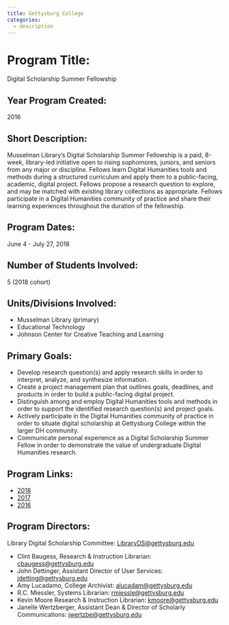 ```yaml
---
title: Gettysburg College
categories:
  - description
---
```


# Program Title:
Digital Scholarship Summer Fellowship

## Year Program Created:
2016

## Short Description:
Musselman Library’s Digital Scholarship Summer Fellowship is a paid, 8-week, library-led initiative open to rising sophomores, juniors, and seniors from any major or discipline. Fellows learn Digital Humanities tools and methods during a structured curriculum and apply them to a public-facing, academic, digital project. Fellows propose a research question to explore, and may be matched with existing library collections as appropriate. Fellows participate in a Digital Humanities community of practice and share their learning experiences throughout  the duration of the fellowship. 

## Program Dates:
June 4 - July 27, 2018

## Number of Students Involved:
5 (2018 cohort)

## Units/Divisions Involved:
- Musselman Library (primary)
- Educational Technology
- Johnson Center for Creative Teaching and Learning

## Primary Goals:
- Develop research question(s) and apply research skills in order to interpret, analyze, and synthesize information. 
- Create a project management plan that outlines goals, deadlines, and products in order to build a public-facing digital project.
- Distinguish among and employ Digital Humanities tools and methods in order to support the identified research question(s) and project goals.
- Actively participate in the Digital Humanities community of practice in order to situate digital scholarship at Gettysburg College within the larger DH community.
- Communicate personal experience as a Digital Scholarship Summer Fellow in order to demonstrate the value of undergraduate Digital Humanities research.

## Program Links:
- [2018](https://dssf.musselmanlibrary.org/2018/)
- [2017](https://dssf.musselmanlibrary.org/2017/)
- [2016](https://dssf.musselmanlibrary.org/2016/)

## Program Directors:
Library Digital Scholarship Committee: <LibraryDS@gettysburg.edu>

- Clint Baugess, Research & Instruction Librarian: <cbaugess@gettysburg.edu>
- John Dettinger, Assistant Director of User Services: <jdetting@gettysburg.edu>
- Amy Lucadamo, College Archivist: <alucadam@gettysburg.edu>
- R.C. Miessler, Systems Librarian: <rmiessle@gettysburg.edu>
- Kevin Moore Research & Instruction Librarian: <kmoore@gettysburg.edu>
- Janelle Wertzberger, Assistant Dean & Director of Scholarly Communications: <jwertzbe@gettysburg.edu>
